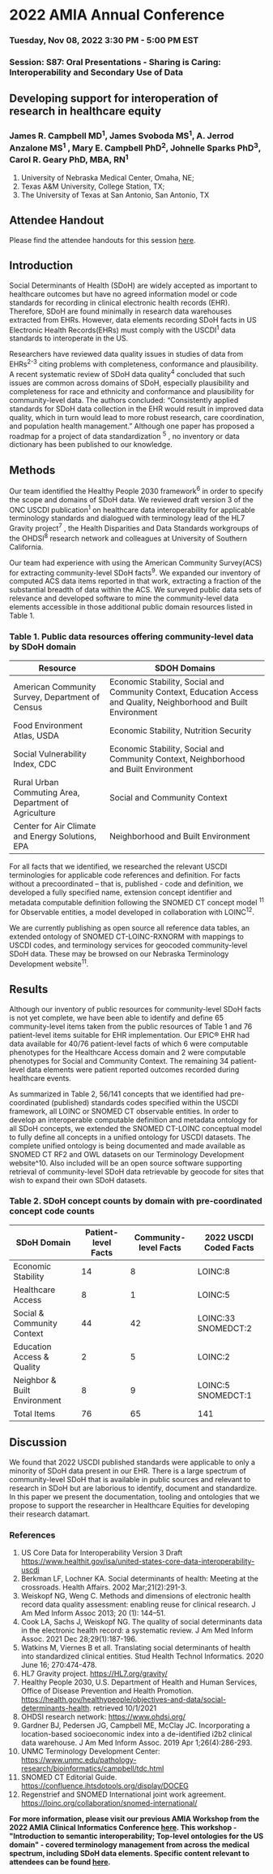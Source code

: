 # 2022 AMIA Annual Conference 
### Tuesday, Nov 08, 2022 3:30 PM - 5:00 PM EST
### Session: S87: Oral Presentations - Sharing is Caring: Interoperability and Secondary Use of Data

## Developing support for interoperation of research in healthcare equity

### James R. Campbell MD<sup>1</sup>, James Svoboda MS<sup>1</sup>, A. Jerrod Anzalone MS<sup>1</sup> , Mary E. Campbell PhD<sup>2</sup>,  Johnelle Sparks PhD<sup>3</sup>, Carol R. Geary PhD, MBA, RN<sup>1</sup>

1) University of Nebraska Medical Center, Omaha, NE; 
2) Texas A&M University, College Station, TX;
3) The University of Texas at San Antonio, San Antonio, TX

## Attendee Handout
Please find the attendee handouts for this session [here](https://github.com/UNMC-CRANE/AMIA_November_2022/tree/main/Handouts). 

## Introduction

Social Determinants of Health (SDoH) are widely accepted as important to healthcare outcomes but have no agreed information model or code standards for recording in clinical electronic health records (EHR). Therefore, SDoH are found minimally in research data warehouses extracted from EHRs. However, data elements recording SDoH facts in US Electronic Health Records(EHRs) must comply with the USCDI<sup>1</sup> data standards to interoperate in the US.

Researchers have reviewed data quality issues in studies of data from EHRs<sup>2-3</sup> citing problems with completeness, conformance and plausibility. A recent systematic review of SDoH data quality<sup>4</sup> concluded that such issues are common across domains of SDoH, especially plausibility and completeness for race and ethnicity and conformance and plausibility for community-level data. The authors concluded: “Consistently applied standards for SDoH data collection in the EHR would result in improved data quality, which in turn would lead to more robust research, care coordination, and population health management.” Although one paper has proposed a roadmap for a project of data standardization <sup>5</sup> , no inventory or data dictionary has been published to our knowledge.

## Methods

Our team identified the Healthy People 2030 framework<sup>6</sup> in order to specify the scope and domains of SDoH data. We reviewed draft version 3 of the ONC USCDI publication<sup>1</sup> on healthcare data interoperability for applicable terminology standards and dialogued with terminology lead of the HL7 Gravity project<sup>7</sup> , the Health Disparities and Data Standards workgroups of the OHDSI<sup>8</sup> research network and colleagues at University of Southern California.

Our team had experience with using the American Community Survey(ACS) for extracting community-level SDoH facts<sup>9</sup>. We expanded our inventory of computed ACS data items reported in that work, extracting a fraction of the substantial breadth of data within the ACS. We surveyed public data sets of relevance and developed software to mine the community-level data elements accessible in those additional public domain resources listed in Table 1.
### Table 1. Public data resources offering community-level data by SDoH domain
| **Resource**                                                   | **SDOH Domains**                                                                                                                                                             |
|----------------------------------------------------------------|------------------------------------------------------------------------------------------------------------------------------------------------------------------------------|
| American Community Survey, Department of Census                | Economic Stability, Social and Community Context, Education Access and Quality, Neighborhood and Built Environment                                                           |
| Food Environment Atlas, USDA                                   | Economic Stability, Nutrition Security                                                                                                                                       |
|     Social Vulnerability Index, CDC                            | Economic Stability, Social and Community Context, Neighborhood and Built Environment                                                                                         |
| Rural Urban Commuting Area, Department of Agriculture          | Social and Community Context                                                                                                                                                 |
| Center for Air Climate and Energy Solutions, EPA               | Neighborhood and Built Environment                                                                                                                                           


For all facts that we identified, we researched the relevant USCDI terminologies for applicable code references and definition. For facts without a precoordinated – that is, published - code and definition, we developed a fully specified name, extension concept identifier and metadata computable definition following the SNOMED CT concept model <sup>11</sup> for Observable entities, a model developed in collaboration with LOINC<sup>12</sup>.

We are currently publishing as open source all reference data tables, an extended ontology of SNOMED CT-LOINC-RXNORM with mappings to USCDI codes, and terminology services for geocoded community-level SDoH data. These may be browsed on our Nebraska Terminology Development website<sup>11</sup>.

## Results
Although our inventory of public resources for community-level SDoH facts is not yet complete, we have been able to identify and define 65 community-level items taken from the public resources of Table 1 and 76 patient-level items suitable for EHR implementation. Our EPIC® EHR had data available for 40/76 patient-level facts of which 6 were computable phenotypes for the Healthcare Access domain and 2 were computable phenotypes for Social and Community Context. The remaining 34 patient-level data elements were patient reported outcomes recorded during healthcare events.

As summarized in Table 2, 56/141 concepts that we identified had pre-coordinated (published) standards codes specified within the USCDI framework, all LOINC or SNOMED CT observable entities. In order to develop an interoperable computable definition and metadata ontology for all SDoH concepts, we extended the SNOMED CT-LOINC conceptual model to fully define all concepts in a unified ontology for USCDI datasets. The complete unified ontology is being documented and made available as SNOMED CT RF2 and OWL datasets on our Terminology Development website^10. Also included will be an open source software supporting retrieval of community-level SDoH data retrievable by geocode for sites that wish to expand their own SDoH datasets.

###  Table 2. SDoH concept counts by domain with pre-coordinated concept code counts
| **SDoH Domain**  | **Patient-level Facts**  | **Community-level Facts**  | **2022 USCDI Coded Facts**  |
|---|---|---|---|
| Economic Stability  | 14  |  8 |  LOINC:8 |
| Healthcare Access  | 8  | 1  |  LOINC:5 |
|  Social & Community Context | 44  | 42  | LOINC:33 SNOMEDCT:2  |
|  Education Access & Quality |  2 | 5  | LOINC:2  |
|  Neighbor & Built Environment | 8  |  9 | LOINC:5 SNOMEDCT:1  |
| Total Items  | 76  | 65  | 141  |

## Discussion

We found that 2022 USCDI published standards were applicable to only a minority of SDoH data present in our EHR. There is a large spectrum of community-level SDoH that is available in public sources and relevant to research in SDoH but are laborious to identify, document and standardize. In this paper we present the documentation, tooling and ontologies that we propose to support the researcher in Healthcare Equities for developing their research datamart.

### References

1) US Core Data for Interoperability Version 3 Draft https://www.healthit.gov/isa/united-states-core-data-interoperability-uscdi
2) Berkman LF, Lochner KA. Social determinants of health: Meeting at the crossroads. Health Affairs. 2002 Mar;21(2):291-3.
3) Weiskopf NG, Weng C. Methods and dimensions of electronic health record data quality assessment: enabling reuse for clinical research. J Am Med Inform Assoc 2013; 20 (1): 144–51.
4) Cook LA, Sachs J, Weiskopf NG. The quality of social determinants data in the electronic health record: a systematic review. J Am Med Inform Assoc. 2021 Dec 28;29(1):187-196.
5) Watkins M, Viernes B et all. Translating social determinants of health into standardized clinical entities. Stud Health Technol Informatics. 2020 June 16; 270:474-478.
6) HL7 Gravity project. https://HL7.org/gravity/
7) Healthy People 2030, U.S. Department of Health and Human Services, Office of Disease Prevention and Health Promotion. https://health.gov/healthypeople/objectives-and-data/social-determinants-health. retrieved 10/1/2021
8) OHDSI research network: https://www.ohdsi.org/
9) Gardner BJ, Pedersen JG, Campbell ME, McClay JC. Incorporating a location-based socioeconomic index into a de-identified i2b2 clinical data warehouse. J Am Med Inform Assoc. 2019 Apr 1;26(4):286-293.
10) UNMC Terminology Development Center: https://www.unmc.edu/pathology-research/bioinformatics/campbell/tdc.html
11) SNOMED CT Editorial Guide. https://confluence.ihtsdotools.org/display/DOCEG
12) Regenstrief and SNOMED International joint work agreement. https://loinc.org/collaboration/snomed-international/


**For more information, please visit our previous AMIA Workshop from the 2022 AMIA Clinical Informatics Conference [here](https://github.com/UNMC-CRANE/AMIA_Workshop_May_2022). This workshop - "Introduction to semantic interoperability; Top-level ontologies for the US domain" - covered terminology management from across the medical spectrum, including SDoH data elements. Specific content relevant to attendees can be found [here](https://unmc-crane.github.io/AMIA_Workshop_May_2022/interoperable-use-cases-for-vitals-clinical-assessments-nursing-assessments-and-social-determinants-of-health.html#social-determinants-of-health-sdoh).**
